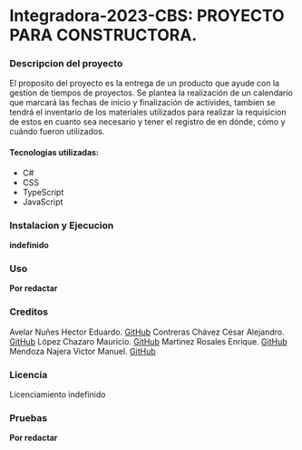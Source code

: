 # Integradora-2023-CBS: PROYECTO PARA CONSTRUCTORA. 

### Descripcion del proyecto
El proposito del proyecto es la entrega de un producto que ayude con la gestion de tiempos de proyectos. Se plantea la realización de un calendario que marcará las fechas de inicio y finalización de activides, tambien se tendrá el inventario de los materiales utilizados para realizar la requisicion de estos en cuanto sea necesario y tener el registro de en dónde, cómo y cuándo fueron utilizados. 

#### Tecnologias utilizadas:
- C#
- CSS
- TypeScript
- JavaScript 



### Instalacion y Ejecucion
**indefinido**

### Uso
**Por redactar**

### Creditos
Avelar Nuñes Hector Eduardo. [GitHub]()
Contreras Chávez César Alejandro. [GitHub](https://github.com/cesarFile)
López Chazaro Mauricio. [GitHub](https://github.com/MauricioEnLaUni)
Martinez Rosales Enrique. [GitHub](https://github.com/EnriqueMTzEkO)
Mendoza Najera Victor Manuel. [GitHub](https://github.com/VictorMendoza509)

### Licencia
Licenciamiento indefinido

### Pruebas
**Por redactar**